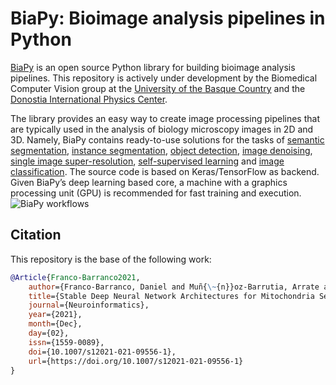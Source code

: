 # BiaPy: Bioimage analysis pipelines in Python

[BiaPy](https://github.com/danifranco/BiaPy) is an open source Python library for building bioimage analysis pipelines. This repository is actively under development by the Biomedical Computer Vision group at the [University of the Basque Country](https://www.ehu.eus/en/en-home) and the [Donostia International Physics Center](http://dipc.ehu.es/). 

The library provides an easy way to create image processing pipelines that are typically used in the analysis of biology microscopy images in 2D and 3D. Namely, BiaPy contains ready-to-use solutions for the tasks of [semantic segmentation](workflows/semantic_segmentation.html), [instance segmentation](workflows/instance_segmentation.html), [object detection](workflows/detection.html), [image denoising](workflows/denoising.html), [single image super-resolution](workflows/super_resolution.html), [self-supervised learning](workflows/self_supervision.html) and [image classification](workflows/classification.html). The source code is based on Keras/TensorFlow as backend. Given BiaPy’s deep learning based core, a machine with a graphics processing unit (GPU) is recommended for fast training and execution.                                                                                                                                            
![BiaPy workflows](./docs/source/img/BiaPy-workflow-readme.svg)                                                                                                                                   
     
## Citation                                                                                                             
                                                                                                                        
This repository is the base of the following work:                                                                      
                                                                                                                        
```bibtex
@Article{Franco-Barranco2021,
    author={Franco-Barranco, Daniel and Muñ{\~{n}}oz-Barrutia, Arrate and Arganda-Carreras, Ignacio},
    title={Stable Deep Neural Network Architectures for Mitochondria Segmentation on Electron Microscopy Volumes},
    journal={Neuroinformatics},
    year={2021},
    month={Dec},
    day={02},
    issn={1559-0089},
    doi={10.1007/s12021-021-09556-1},
    url={https://doi.org/10.1007/s12021-021-09556-1}
}
``` 
